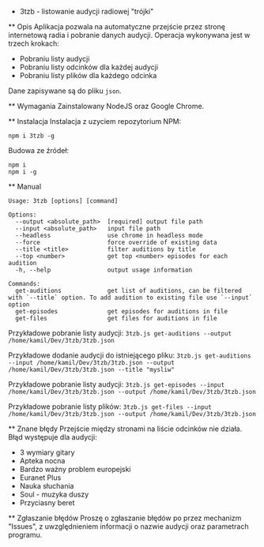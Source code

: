 * 3tzb - listowanie audycji radiowej "trójki"

** Opis
Aplikacja pozwala na automatyczne przejście przez stronę internetową radia i pobranie danych audycji.
Operacja wykonywana jest w trzech krokach:
- Pobraniu listy audycji
- Pobraniu listy odcinków dla każdej audycji
- Pobraniu listy plików dla każdego odcinka

Dane zapisywane są do pliku `json`.

** Wymagania
Zainstalowany NodeJS oraz Google Chrome.

** Instalacja
Instalacja z uzyciem repozytorium NPM:
```
npm i 3tzb -g
```

Budowa ze źródeł:
```
npm i
npm i -g
```

** Manual
```
Usage: 3tzb [options] [command]

Options:
  --output <absolute_path>  [required] output file path
  --input <absolute_path>   input file path
  --headless                use chrome in headless mode
  --force                   force override of existing data
  --title <title>           filter auditions by title
  --top <number>            get top <number> episodes for each audition
  -h, --help                output usage information

Commands:
  get-auditions             get list of auditions, can be filtered with `--title` option. To add audition to existing file use `--input` option
  get-episodes              get episodes for auditions in file
  get-files                 get files for auditions in file
```

Przykładowe pobranie listy audycji:
`3tzb.js get-auditions --output /home/kamil/Dev/3tzb/3tzb.json`

Przykładowe dodanie audycji do istniejącego pliku:
`3tzb.js get-auditions --input /home/kamil/Dev/3tzb/3tzb.json --output /home/kamil/Dev/3tzb/3tzb.json --title "mysliw"`

Przykładowe pobranie listy audycji:
`3tzb.js get-episodes --input /home/kamil/Dev/3tzb/3tzb.json --output /home/kamil/Dev/3tzb/3tzb.json`

Przykładowe pobranie listy plików:
`3tzb.js get-files --input /home/kamil/Dev/3tzb/3tzb.json --output /home/kamil/Dev/3tzb/3tzb.json`

** Znane błędy
Przejście między stronami na liście odcinków nie działa.
Błąd występuje dla audycji:
- 3 wymiary gitary
- Apteka nocna
- Bardzo ważny problem europejski
- Euranet Plus
- Nauka słuchania
- Soul - muzyka duszy
- Przyciasny beret

** Zgłaszanie błędów
Proszę o zgłaszanie błędów po przez mechanizm "Issues", z uwzględnieniem informacji o nazwie audycji oraz parametrach programu.

